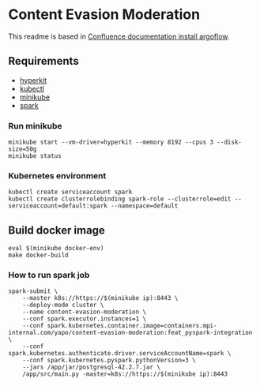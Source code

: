 # Content Evasion Moderation
This readme is based in [Confluence documentation install argoflow](https://confluence.mpi-internal.com/display/YAPO/How+to+use+ArgoFlow+and+Kubernetes).

## Requirements
- [hyperkit](https://github.com/moby/hyperkit)
- [kubectl](https://matthewpalmer.net/kubernetes-app-developer/articles/guide-install-kubernetes-mac.html)
- [minikube](https://github.com/kubernetes/minikube/releases/tag/v1.6.0-beta.0)
- [spark](https://spark.apache.org/downloads.html)

### Run minikube
```
minikube start --vm-driver=hyperkit --memory 8192 --cpus 3 --disk-size=50g
minikube status
```

### Kubernetes environment
```
kubectl create serviceaccount spark
kubectl create clusterrolebinding spark-role --clusterrole=edit --serviceaccount=default:spark --namespace=default
```

## Build docker image

```
eval $(minikube docker-env)
make docker-build
```

### How to run spark job

```
spark-submit \
    --master k8s://https://$(minikube ip):8443 \
    --deploy-mode cluster \
    --name content-evasion-moderation \
    --conf spark.executor.instances=1 \
    --conf spark.kubernetes.container.image=containers.mpi-internal.com/yapo/content-evasion-moderation:feat_pyspark-integration \
    --conf spark.kubernetes.authenticate.driver.serviceAccountName=spark \
    --conf spark.kubernetes.pyspark.pythonVersion=3 \
    --jars /app/jar/postgresql-42.2.7.jar \
    /app/src/main.py -master=k8s://https://$(minikube ip):8443
```